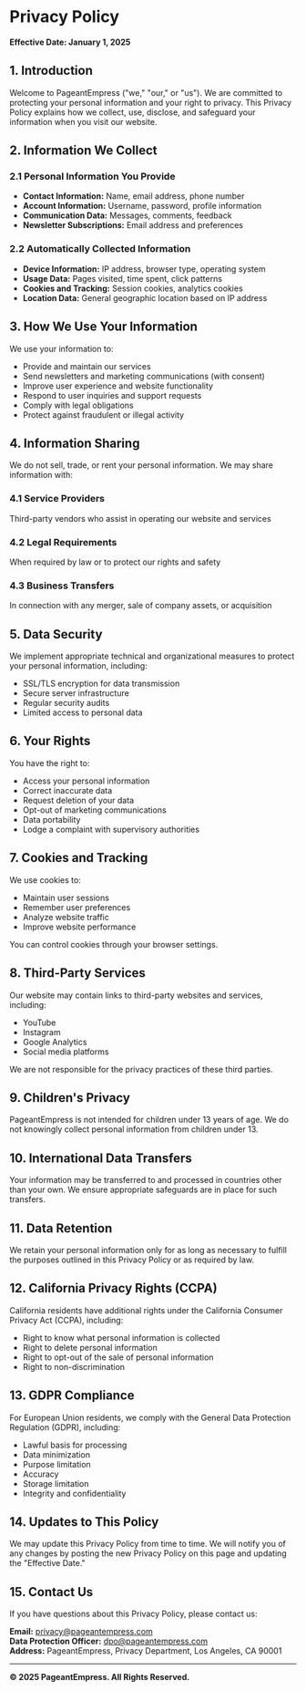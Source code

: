 # Privacy Policy

**Effective Date: January 1, 2025**

## 1. Introduction

Welcome to PageantEmpress ("we," "our," or "us"). We are committed to protecting your personal information and your right to privacy. This Privacy Policy explains how we collect, use, disclose, and safeguard your information when you visit our website.

## 2. Information We Collect

### 2.1 Personal Information You Provide
- **Contact Information:** Name, email address, phone number
- **Account Information:** Username, password, profile information
- **Communication Data:** Messages, comments, feedback
- **Newsletter Subscriptions:** Email address and preferences

### 2.2 Automatically Collected Information
- **Device Information:** IP address, browser type, operating system
- **Usage Data:** Pages visited, time spent, click patterns
- **Cookies and Tracking:** Session cookies, analytics cookies
- **Location Data:** General geographic location based on IP address

## 3. How We Use Your Information

We use your information to:
- Provide and maintain our services
- Send newsletters and marketing communications (with consent)
- Improve user experience and website functionality
- Respond to user inquiries and support requests
- Comply with legal obligations
- Protect against fraudulent or illegal activity

## 4. Information Sharing

We do not sell, trade, or rent your personal information. We may share information with:

### 4.1 Service Providers
Third-party vendors who assist in operating our website and services

### 4.2 Legal Requirements
When required by law or to protect our rights and safety

### 4.3 Business Transfers
In connection with any merger, sale of company assets, or acquisition

## 5. Data Security

We implement appropriate technical and organizational measures to protect your personal information, including:
- SSL/TLS encryption for data transmission
- Secure server infrastructure
- Regular security audits
- Limited access to personal data

## 6. Your Rights

You have the right to:
- Access your personal information
- Correct inaccurate data
- Request deletion of your data
- Opt-out of marketing communications
- Data portability
- Lodge a complaint with supervisory authorities

## 7. Cookies and Tracking

We use cookies to:
- Maintain user sessions
- Remember user preferences
- Analyze website traffic
- Improve website performance

You can control cookies through your browser settings.

## 8. Third-Party Services

Our website may contain links to third-party websites and services, including:
- YouTube
- Instagram
- Google Analytics
- Social media platforms

We are not responsible for the privacy practices of these third parties.

## 9. Children's Privacy

PageantEmpress is not intended for children under 13 years of age. We do not knowingly collect personal information from children under 13.

## 10. International Data Transfers

Your information may be transferred to and processed in countries other than your own. We ensure appropriate safeguards are in place for such transfers.

## 11. Data Retention

We retain your personal information only for as long as necessary to fulfill the purposes outlined in this Privacy Policy or as required by law.

## 12. California Privacy Rights (CCPA)

California residents have additional rights under the California Consumer Privacy Act (CCPA), including:
- Right to know what personal information is collected
- Right to delete personal information
- Right to opt-out of the sale of personal information
- Right to non-discrimination

## 13. GDPR Compliance

For European Union residents, we comply with the General Data Protection Regulation (GDPR), including:
- Lawful basis for processing
- Data minimization
- Purpose limitation
- Accuracy
- Storage limitation
- Integrity and confidentiality

## 14. Updates to This Policy

We may update this Privacy Policy from time to time. We will notify you of any changes by posting the new Privacy Policy on this page and updating the "Effective Date."

## 15. Contact Us

If you have questions about this Privacy Policy, please contact us:

**Email:** privacy@pageantempress.com  
**Data Protection Officer:** dpo@pageantempress.com  
**Address:** PageantEmpress, Privacy Department, Los Angeles, CA 90001

---

**© 2025 PageantEmpress. All Rights Reserved.**
